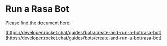 # Run a Rasa Bot

Please find the document here: 

[https://developer.rocket.chat/guides/bots/create-and-run-a-bot/rasa-bot](https://developer.rocket.chat/guides/bots/create-and-run-a-bot/rasa-bot)

